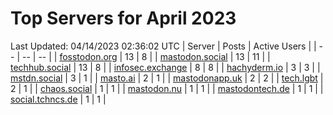 # Top Servers for April 2023
Last Updated: 04/14/2023 02:36:02 UTC
| Server | Posts | Active Users |
| -- | -- | -- |
| [fosstodon.org](https://fosstodon.org/tags/PowerShell) | 13 | 8 |
| [mastodon.social](https://mastodon.social/tags/PowerShell) | 13 | 11 |
| [techhub.social](https://techhub.social/tags/PowerShell) | 13 | 8 |
| [infosec.exchange](https://infosec.exchange/tags/PowerShell) | 8 | 8 |
| [hachyderm.io](https://hachyderm.io/tags/PowerShell) | 3 | 3 |
| [mstdn.social](https://mstdn.social/tags/PowerShell) | 3 | 1 |
| [masto.ai](https://masto.ai/tags/PowerShell) | 2 | 1 |
| [mastodonapp.uk](https://mastodonapp.uk/tags/PowerShell) | 2 | 2 |
| [tech.lgbt](https://tech.lgbt/tags/PowerShell) | 2 | 1 |
| [chaos.social](https://chaos.social/tags/PowerShell) | 1 | 1 |
| [mastodon.nu](https://mastodon.nu/tags/PowerShell) | 1 | 1 |
| [mastodontech.de](https://mastodontech.de/tags/PowerShell) | 1 | 1 |
| [social.tchncs.de](https://social.tchncs.de/tags/PowerShell) | 1 | 1 |
